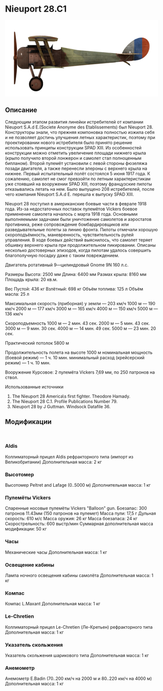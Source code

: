 # Nieuport 28.C1

![nieuport28](../images/nieuport28.png)

## Описание

Следующим этапом развития линейки истребителей от компании Nieuport S.A.d E.(Societe Anonyme des Etablissements) был Nieuport 28. Конструкторы знали, что прежняя компоновка полностью изжила себя и не позволяет достичь улучшения летных характеристик, поэтому при проектировании нового истребителя было принято решение использовать принципы конструкции SPAD XIII. Из особенностей конструкции можно отметить увеличение площади нижнего крыла (крыло получило второй лонжерон и самолет стал полноценным бипланом). Второй пулемёт установили с левой стороны фюзеляжа позади двигателя, а также перенесли элероны с верхнего крыла на нижнее. Первый испытательный полёт состоялся 5 июня 1917 года. К сожалению, самолет не смог превзойти по летным характеристикам уже стоявший на вооружении SPAD XIII, поэтому французские пилоты отказывались летать на нем. Было выпущено 208 истребителей, после чего компания Nieuport S.A.d E. перешла к выпуску SPAD XIII.

Nieuport 28 поступил в американские боевые части в феврале 1918 года. Из-за недостаточных поставок пулемётов Vickers боевое применение самолета началось с марта 1918 года. Основными выполняемыми задачами были уничтожение самолетов и аэростатов противника, реже сопровождение бомбардировщиков или разведывательные полеты за линию фронта. Пилоты отмечали хорошую скороподъёмность, маневренность, чувствительность рулей управления. В ходе боевых действий выяснилось, что самолет теряет обшивку верхнего крыла при продолжительном пикировании. Описаны несколько достоверных эпизодов, когда пилотам удалось совершить благополучную посадку даже с таким повреждением.


Двигатель
ротативный 9—цилиндровый Gnome 9N 160 л.с.

Размеры
Высота: 2500 мм
Длина: 6400 мм
Размах крыла: 8160 мм
Площадь крыла: 20 кв.м.

Вес
Пустой: 436 кг
Взлётный: 698 кг
Объём топлива: 125 л
Объём масла: 25 л

Максимальная скорость (приборная)
у земли — 203 км/ч
1000 м — 190 км/ч
2000 м — 177 км/ч
3000 м — 165 км/ч
4000 м — 150 км/ч
5000 м — 136 км/ч

Скороподъемность
1000 м — 2 мин. 43 сек.
2000 м — 5 мин. 43 сек.
3000 м — 9 мин. 30 сек.
4000 м — 14 мин. 49 сек.
5000 м — 23 мин. 20 сек.

Практический потолок 5800 м

Продолжительность полета на высоте 1000 м
номинальная мощность (боевой режим) — 1 ч. 10 мин.
минимальный расход (крейсерский режим) — 1 ч. 10 мин.

Вооружение
Курсовое: 2 пулемёта Vickers 7,69 мм, по 250 патронов на ствол.

Использованные источники
1) The Nieuport 28 America\s first fighter. Theodore Hamady.
2) The Nieuport 28 C.1. Profile Publications Number 79.
3) Nieuport 28 by J Guttman. Windsock Datafile 36.

## Модификации
﻿

### Aldis

Коллиматорный прицел Aldis рефракторного типа (импорт из Великобритании)
Дополнительная масса: 2 кг
﻿

### Высотомер

Высотомер Peltret and Lafage (0..5000 м)
Дополнительная масса: 1 кг
﻿

### Пулемёты Vickers

Спаренные носовые пулемёты Vickers "Balloon" gun.
Боезапас: 300 патронов 11.43мм (150 патронов на пулемет)
Масса пули: 17,5 г
Дульная скорость: 610 м/с
Масса оружия: 26 кг
Масса боезапаса: 24 кг
Скорострельность: 600 выстр/мин
Суммарная дополнительная масса модификации: 50 кг
﻿

### Часы

Механические часы
Дополнительная масса: 1 кг
﻿

### Освещение кабины

Лампа ночного освещения кабины самолёта
Дополнительная масса: 1 кг
﻿

### Компас

Компас L.Maxant
Дополнительная масса: 1 кг
﻿

### Le-Chretien

Коллиматорный прицел Le-Chretien (Ле-Кретьен) рефракторного типа
Дополнительная масса: 1 кг
﻿

### Указатель скольжения

Указатель скольжения шарикового типа
Дополнительная масса: 1 кг
﻿

### Анемометр

Анемометр E.Badin (70..200 км/ч на 2000 м и 80..220 км/ч на 4000 м)
Дополнительная масса: 1 кг

